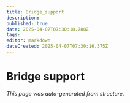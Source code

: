 ```yaml
---
title: Bridge_support
description: 
published: true
date: 2025-04-07T07:30:18.788Z
tags: 
editor: markdown
dateCreated: 2025-04-07T07:30:16.375Z
---
```


# Bridge support

*This page was auto-generated from structure.*